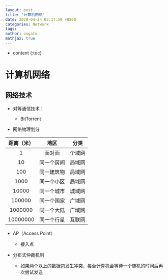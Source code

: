 ```yaml
---
layout: post
title: "计算机网络"
date: 2020-04-24 03:17:59 +0800
categories: Network
tags: 
author: ougato
mathjax: true
---
```


* content
{:toc}




# 计算机网络

## 网络技术

* 对等通信技术：
    * BitTorrent

* 网络物理划分

|距离（米）|地区|分类|
|:--:|:--:|:--:|
|1|面对面|个域网|
|10|同一个房间|局域网|
|100|同一建筑物|局域网|
|1000|同一个小区|局域网|
|10000|同一个城市|城域网|
|100000|同一个国家|广域网|
|1000000|同一个大陆|广域网|
|10000000|同一个行星|互联网|

* AP（Access Point）
    * 接入点

* 分布式仲裁机制
    * 如果两个以上的数据包发生冲突，每台计算机会等待一个随机的时间后再次尝试发送